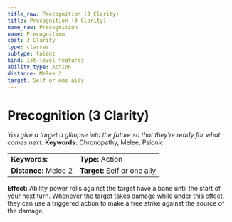 ```yaml
---
title_raw: Precognition (3 Clarity)
title: Precognition (3 Clarity)
name_raw: Precognition
name: Precognition
cost: 3 Clarity
type: classes
subtype: talent
kind: 1st-level features
ability_type: Action
distance: Melee 2
target: Self or one ally
---
```


# Precognition (3 Clarity)

*You give a target a glimpse into the future so that they're ready for what comes next.* **Keywords:** Chronopathy, Melee, Psionic

|                       |                              |
| :-------------------- | :--------------------------- |
| **Keywords:**         | **Type:** Action             |
| **Distance:** Melee 2 | **Target:** Self or one ally |

**Effect:** Ability power rolls against the target have a bane until the start of your next turn. Whenever the target takes damage while under this effect, they can use a triggered action to make a free strike against the source of the damage.
